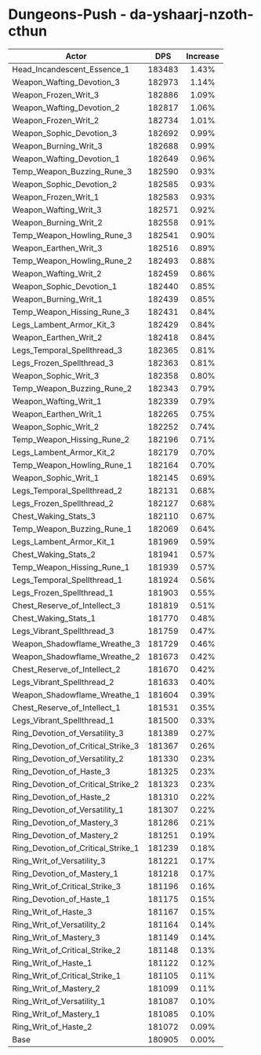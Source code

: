 # Dungeons-Push - da-yshaarj-nzoth-cthun
| Actor | DPS | Increase |
|---|:---:|:---:|
|Head_Incandescent_Essence_1|183483|1.43%|
|Weapon_Wafting_Devotion_3|182973|1.14%|
|Weapon_Frozen_Writ_3|182886|1.09%|
|Weapon_Wafting_Devotion_2|182817|1.06%|
|Weapon_Frozen_Writ_2|182734|1.01%|
|Weapon_Sophic_Devotion_3|182692|0.99%|
|Weapon_Burning_Writ_3|182688|0.99%|
|Weapon_Wafting_Devotion_1|182649|0.96%|
|Temp_Weapon_Buzzing_Rune_3|182590|0.93%|
|Weapon_Sophic_Devotion_2|182585|0.93%|
|Weapon_Frozen_Writ_1|182583|0.93%|
|Weapon_Wafting_Writ_3|182571|0.92%|
|Weapon_Burning_Writ_2|182558|0.91%|
|Temp_Weapon_Howling_Rune_3|182541|0.90%|
|Weapon_Earthen_Writ_3|182516|0.89%|
|Temp_Weapon_Howling_Rune_2|182493|0.88%|
|Weapon_Wafting_Writ_2|182459|0.86%|
|Weapon_Sophic_Devotion_1|182440|0.85%|
|Weapon_Burning_Writ_1|182439|0.85%|
|Temp_Weapon_Hissing_Rune_3|182431|0.84%|
|Legs_Lambent_Armor_Kit_3|182429|0.84%|
|Weapon_Earthen_Writ_2|182418|0.84%|
|Legs_Temporal_Spellthread_3|182365|0.81%|
|Legs_Frozen_Spellthread_3|182363|0.81%|
|Weapon_Sophic_Writ_3|182358|0.80%|
|Temp_Weapon_Buzzing_Rune_2|182343|0.79%|
|Weapon_Wafting_Writ_1|182339|0.79%|
|Weapon_Earthen_Writ_1|182265|0.75%|
|Weapon_Sophic_Writ_2|182252|0.74%|
|Temp_Weapon_Hissing_Rune_2|182196|0.71%|
|Legs_Lambent_Armor_Kit_2|182179|0.70%|
|Temp_Weapon_Howling_Rune_1|182164|0.70%|
|Weapon_Sophic_Writ_1|182145|0.69%|
|Legs_Temporal_Spellthread_2|182131|0.68%|
|Legs_Frozen_Spellthread_2|182127|0.68%|
|Chest_Waking_Stats_3|182110|0.67%|
|Temp_Weapon_Buzzing_Rune_1|182069|0.64%|
|Legs_Lambent_Armor_Kit_1|181969|0.59%|
|Chest_Waking_Stats_2|181941|0.57%|
|Temp_Weapon_Hissing_Rune_1|181939|0.57%|
|Legs_Temporal_Spellthread_1|181924|0.56%|
|Legs_Frozen_Spellthread_1|181903|0.55%|
|Chest_Reserve_of_Intellect_3|181819|0.51%|
|Chest_Waking_Stats_1|181770|0.48%|
|Legs_Vibrant_Spellthread_3|181759|0.47%|
|Weapon_Shadowflame_Wreathe_3|181729|0.46%|
|Weapon_Shadowflame_Wreathe_2|181673|0.42%|
|Chest_Reserve_of_Intellect_2|181670|0.42%|
|Legs_Vibrant_Spellthread_2|181633|0.40%|
|Weapon_Shadowflame_Wreathe_1|181604|0.39%|
|Chest_Reserve_of_Intellect_1|181531|0.35%|
|Legs_Vibrant_Spellthread_1|181500|0.33%|
|Ring_Devotion_of_Versatility_3|181389|0.27%|
|Ring_Devotion_of_Critical_Strike_3|181367|0.26%|
|Ring_Devotion_of_Versatility_2|181330|0.23%|
|Ring_Devotion_of_Haste_3|181325|0.23%|
|Ring_Devotion_of_Critical_Strike_2|181323|0.23%|
|Ring_Devotion_of_Haste_2|181310|0.22%|
|Ring_Devotion_of_Versatility_1|181307|0.22%|
|Ring_Devotion_of_Mastery_3|181286|0.21%|
|Ring_Devotion_of_Mastery_2|181251|0.19%|
|Ring_Devotion_of_Critical_Strike_1|181239|0.18%|
|Ring_Writ_of_Versatility_3|181221|0.17%|
|Ring_Devotion_of_Mastery_1|181218|0.17%|
|Ring_Writ_of_Critical_Strike_3|181196|0.16%|
|Ring_Devotion_of_Haste_1|181175|0.15%|
|Ring_Writ_of_Haste_3|181167|0.15%|
|Ring_Writ_of_Versatility_2|181164|0.14%|
|Ring_Writ_of_Mastery_3|181149|0.14%|
|Ring_Writ_of_Critical_Strike_2|181148|0.13%|
|Ring_Writ_of_Haste_1|181122|0.12%|
|Ring_Writ_of_Critical_Strike_1|181105|0.11%|
|Ring_Writ_of_Mastery_2|181099|0.11%|
|Ring_Writ_of_Versatility_1|181087|0.10%|
|Ring_Writ_of_Mastery_1|181085|0.10%|
|Ring_Writ_of_Haste_2|181072|0.09%|
|Base|180905|0.00%|
